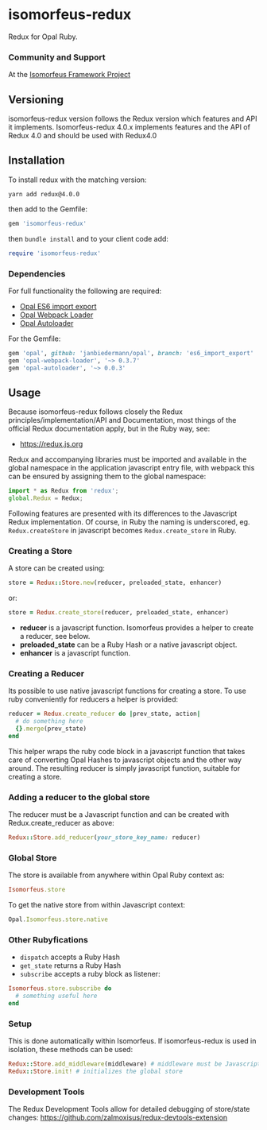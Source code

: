 # isomorfeus-redux

Redux for Opal Ruby.

### Community and Support
At the [Isomorfeus Framework Project](http://isomorfeus.com) 

## Versioning
isomorfeus-redux version follows the Redux version which features and API it implements.
Isomorfeus-redux 4.0.x implements features and the API of Redux 4.0 and should be used with Redux4.0

## Installation
To install redux with the matching version:
```
yarn add redux@4.0.0
```
then add to the Gemfile:
```ruby
gem 'isomorfeus-redux'
```
then `bundle install`
and to your client code add:
```ruby
require 'isomorfeus-redux'
```

### Dependencies

For full functionality the following are required:
- [Opal ES6 import export](https://github.com/opal/opal/pull/1832)
- [Opal Webpack Loader](https://github.com/janbiedermann/opal-webpack-loader)
- [Opal Autoloader](https://github.com/janbiedermann/opal-autoloader)

For the Gemfile:
```ruby
gem 'opal', github: 'janbiedermann/opal', branch: 'es6_import_export'
gem 'opal-webpack-loader', '~> 0.3.7'
gem 'opal-autoloader', '~> 0.0.3'
```

## Usage
Because isomorfeus-redux follows closely the Redux principles/implementation/API and Documentation, most things of the official Redux documentation
apply, but in the Ruby way, see:
- https://redux.js.org

Redux and accompanying libraries must be imported and available in the global namespace in the application javascript entry file,
with webpack this can be ensured by assigning them to the global namespace:
```javascript
import * as Redux from 'redux';
global.Redux = Redux;
```

Following features are presented with its differences to the Javascript Redux implementation.
Of course, in Ruby the naming is underscored, eg. `Redux.createStore` in javascript becomes `Redux.create_store` in Ruby.

### Creating a Store
A store can be created using:
```ruby
store = Redux::Store.new(reducer, preloaded_state, enhancer)
```
or:
```ruby
store = Redux.create_store(reducer, preloaded_state, enhancer)
```
- **reducer** is a javascript function. Isomorfeus provides a helper to create a reducer, see below.
- **preloaded_state** can be a Ruby Hash or a native javascript object.
- **enhancer** is a javascript function.

### Creating a Reducer
Its possible to use native javascript functions for creating a store. To use ruby conveniently for reducers a helper is provided:
```ruby
reducer = Redux.create_reducer do |prev_state, action|
  # do something here 
  {}.merge(prev_state) 
end
```
This helper wraps the ruby code block in a javascript function that takes care of converting Opal Hashes to javascript
objects and the other way around. The resulting reducer is simply javascript function, suitable for creating a store.

### Adding a reducer to the global store
The reducer must be a Javascript function and can be created with Redux.create_reducer as above:
```ruby
Redux::Store.add_reducer(your_store_key_name: reducer)
```

### Global Store
The store is available from anywhere within Opal Ruby context as:
```ruby
Isomorfeus.store
```
To get the native store from within Javascript context:
```javascript
Opal.Isomorfeus.store.native
```
### Other Rubyfications
- `dispatch` accepts a Ruby Hash
- `get_state` returns a Ruby Hash
- `subscribe` accepts a ruby block as listener:
```ruby
Isomorfeus.store.subscribe do
  # something useful here
end
```
### Setup
This is done automatically within Isomorfeus. If isomorfeus-redux is used in isolation, these methods can be used:
```ruby
Redux::Store.add_middleware(middleware) # middleware must be Javascript function
Redux::Store.init! # initializes the global store
```

### Development Tools
The Redux Development Tools allow for detailed debugging of store/state changes: https://github.com/zalmoxisus/redux-devtools-extension